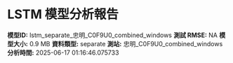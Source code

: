 # LSTM 模型分析報告
**模型ID:** lstm_separate_忠明_C0F9U0_combined_windows
**測試 RMSE:** NA
**模型大小:** 0.9 MB
**資料類型:** separate
**測站:** 忠明_C0F9U0_combined_windows
**分析時間:** 2025-06-17 01:16:46.075733
